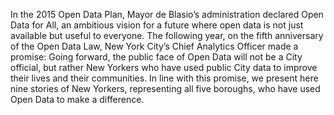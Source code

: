 In the 2015 Open Data Plan, Mayor de Blasio’s administration declared Open Data for All, an ambitious vision for a future where open data is not just available but useful to everyone. The following year, on the fifth anniversary of the Open Data Law, New York City’s Chief Analytics Officer made a promise: Going forward, the public face of Open Data will not be a City official, but rather New Yorkers who have used public City data to improve their lives and their communities. In line with this promise, we present here nine stories of New Yorkers, representing all five boroughs, who have used Open Data to make a difference.

